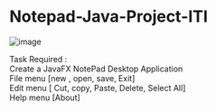 # Notepad-Java-Project-ITI  
![image](https://user-images.githubusercontent.com/93389016/152003850-27bbf95d-3387-4c9a-b43f-884a6b673acb.png)

Task Required :  
Create a JavaFX NotePad Desktop Application  
File menu [new , open, save, Exit]  
Edit menu [ Cut, copy, Paste, Delete, Select All]  
Help menu [About]  

